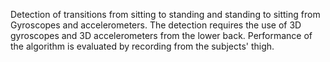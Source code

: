Detection of transitions from sitting to standing and standing to sitting from Gyroscopes and accelerometers.
The detection requires the use of 3D gyroscopes and 3D accelerometers from the lower back.
Performance of the algorithm is evaluated by recording from the subjects' thigh.


